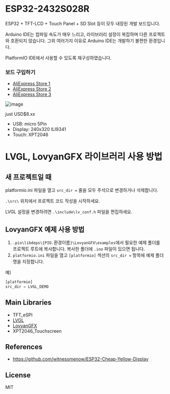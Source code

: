 # ESP32-2432S028R

ESP32 + TFT-LCD + Touch Panel + SD Slot 등이 모두 내장된 개발 보드입니다.

Arduino IDE는 컴파일 속도가 매우 느리고, 라이브러리 설정이 복잡하며 다른 프로젝트와 호환되지 않습니다.
그외 여러가지 이유로 Arduino IDE는 개발하기 불편한 환경입니다.

PlatformIO IDE에서 사용할 수 있도록 재구성하였습니다.

### 보드 구입하기

- [AliExpress Store 1](https://s.click.aliexpress.com/e/_oEkDPab)
- [AliExpress Store 2](https://s.click.aliexpress.com/e/_oB5bPtp)
- [AliExpress Store 3](https://s.click.aliexpress.com/e/_oEWKFFl)


![image](https://github.com/user-attachments/assets/0a4fbbd2-c4fa-48ef-bc53-e8ed9a881e4e)

just USD$8.xx

- USB: micro 5Pin
- Display: 240x320 ILI9341
- Touch: XPT2046

# LVGL, LovyanGFX 라이브러리 사용 방법
## 새 프로젝트일 때
platformio.ini 파일을 열고
`src_dir =` 줄을 모두 주석으로 변경하거나 삭제합니다.

`.\src\` 위치에서 프로젝트 코드 작성을 시작하세요.

LVGL 설정을 변경하려면 `.\include\lv_conf.h` 파일을 편집하세요.

## LovyanGFX 예제 사용 방법
1. `.pio\libdeps\{PIO.`환경이름`}\LovyanGFX\examples`에서 필요한 예제 폴더를 프로젝트 루트에 복사합니다. 복사한 폴더에 `.ino` 파일이 있으면 됩니다.
2. `platformio.ini` 파일을 열고 `[platformio]` 섹션의 `src_dir =` 항목에 예제 폴더명을 지정합니다.

예)
```py
[platformio]
src_dir = LVGL_DEMO
```

## Main Libraries
- TFT_eSPI
- [LVGL](https://github.com/lvgl/lvgl)
- [LovyanGFX](https://github.com/lovyan03/LovyanGFX)
- XPT2046_Touchscreen

## References
- https://github.com/witnessmenow/ESP32-Cheap-Yellow-Display

## License
MIT
